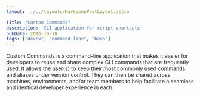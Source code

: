 ```yaml
---
layout: ../../layouts/MarkdownPostLayout.astro

title: "Custom Commands"
description: 'CLI application for script shortcuts'
pubDate: 2016-10-30
tags: ["devex", "command-line", "bash"]
---
```


Custom Commands is a command-line application that makes it easier for developers to reuse and share complex 
CLI commands that are frequently used.  It allows the user(s) to keep their most commonly used commands and 
aliases under version control.  They can then be shared across machines, environments, and/or team members to 
help facilitate a seamless and identical developer experience in each.



